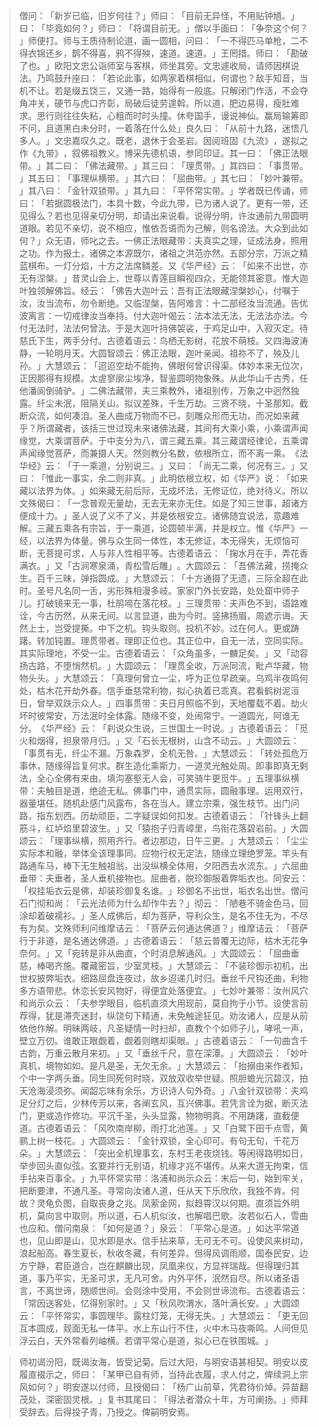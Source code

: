 
> 僧问：​「新岁已临，旧岁何往？​」师曰：​「目前无异怪，不用贴钟馗。​」曰：​「毕竟如何？​」师曰：​「将谓目前无。​」僧以手画曰：​「争奈这个何？​」师便打。师与王质待制论道，画一圆相，问曰：​「一不得匹马单枪，二不得衣锦还乡，鹊不得喜，鸦不得殃，速道。速道。​」王罔措。师曰：​「勘破了也。​」欧阳文忠公诣师室与客棋，师坐其旁。文忠遽收局，请师因棋说法。乃鸣鼓升座曰：​「若论此事，如两家着棋相似，何谓也？敌手知音，当机不让。若是缀五饶三，又通一路，始得有一般底。只解闭门作活，不会夺角冲关，硬节与虎口齐彰，局破后徒劳遑斡。所以道，肥边易得，瘦肚难求。思行则往往失粘，心粗而时时头撞。休夸国手，谩说神仙。赢局输筹即不问，且道黑白未分时，一着落在什么处」良久曰：​「从前十九路，迷悟几多人。​」文忠嘉叹久之。既老，退休于会圣岩。因阅班固《九流》​，遂拟之作《九带》​，叙佛祖教义。博采先德机语，参同印证。其一曰：​「佛正法眼带。​」其二曰：​「佛法藏带。​」其三曰：​「理贯带。​」其四曰：​「事贯带。​」其五曰：​「事理纵横带。​」其六曰：​「屈曲带。​」其七曰：​「妙叶兼带。​」其八曰：​「金针双锁带。​」其九曰：​「平怀常实带。​」学者既已传诵，师曰：​「若据圆极法门，本具十数，今此九带，已为诸人说了。更有一带，还见得么？若也见得亲切分明，却请出来说看。说得分明，许汝通前九带圆明道眼。若见不亲切，说不相应，惟依吾语而为己解，则名谤法。大众到此如何？​」众无语，师叱之去。一佛正法眼藏带：夫真实之理，证成法身，照用之功。作为报土，诸佛之本源既尔，诸祖之洪范亦然。五部分宗，万派之精蓝棋布。一灯分焰，十方之法席鳞差。又《华严经》云：​「如来不出世，亦无有涅槃。​」昔灵山会上，世尊以青莲目瞬视四众，无能领其密意。惟大迦叶独领解佛旨。经云：​「佛告大迦叶云：吾有正法眼藏涅槃妙心，付嘱于汝，汝当流布，勿令断绝。又临涅槃，告阿难言：十二部经汝当流通。告优波离言：一切戒律汝当奉持。付大迦叶偈云：法本法无法，无法法亦法。今付无法时，法法何曾法。于是大迦叶持佛袈裟，于鸡足山中，入寂灭定。待慈氏下生，两手分付。古德着语云：鸟栖无影树，花放不萌枝。又四海波涛静，一轮明月天。大圆智颂云：佛正法眼，迦叶亲闻。祖祢不了，殃及儿孙。​」大慧颂云：​「迢迢空劫不能拘，佛眼何曾识得渠。体妙本来无位次，正因那得有规模。太虗寥廓尘埃净，智鉴圆明物象殊。从此华山千古秀，任他潘阆倒骑驴。​」二佛法藏带，夫三乘教外，诸祖别传，万象之中迥然独露。纤尘未泯，阻隔关山。拟议差殊，千生万劫。三贤不晓，十圣那知。截断众流，如何凑洎。圣人曲成万物而不已，刻雕众形而无功，而况如来藏乎？所谓藏者，该括三世过现未来诸佛法藏，其间有大乘小乘，小乘谓声闻缘觉，大乘谓菩萨。于中支分为八，谓三藏五乘。其三藏谓经律论，五乘谓声闻缘觉菩萨，而兼摄人天。然则教分名数，依根所立，而不离一乘。​《法华经》云：​「于一乘道，分别说三。​」又曰：​「尚无二乘，何况有三。​」又曰：​「惟此一事实，余二则非真。​」此明依根立权，如《华严》说：​「如来藏以法界为体。​」如来藏无前后际，无成坏法，无修证位，绝对待义。所以文殊偈曰：​「一念普观无量劫，无去无来亦无住。如是了知三世事，超诸方便成十力。​」圣人说了义不了义，并是依根安立。诸佛随宜说法，意趣难解。三藏五乘各有宗旨，于一乘道，论圆顿半满，并是权立。惟《华严》一经，以法界为体量。佛与众生同一体性，本无修证，本无得失，无烦恼可断，无菩提可求，人与非人性相平等。古德着语云：​「掬水月在手，弄花香满衣。​」又「古涧寒泉涌，青松雪后雕」​。大圆颂云：​「吾佛法藏，捞掩众生。百千三昧，弹指圆成。​」大慧颂云：​「十方通摄了无遗，三际全超在此时。圣号凡名同一舌，劣形殊相漫多岐。家家门外长安路，处处窟中师子儿。打破镜来无一事，杜鹃啼在落花枝。​」三理贯带：夫声色不到，语路难诠，今古历然，从来无间。以言显道，曲为今时。竖拂扬眉，周遮示诲。天然上士，岂受提撕。中下之机。钩头取则。投机不妙。过在何人。更或踌躇。转加钝置。理贯带者。理即正位也。其正位中，自无一法，空同实际。其实际理地，不受一尘。古德着语云：​「众角虽多，一麟足矣。​」又「动容扬古路，不堕悄然机。​」大圆颂云：​「理贯全收，万派同流，毗卢华藏，物物头头。​」大慧颂云：​「真理何曾立一尘，呼为正位早疏亲。乌鸡半夜鸣何处，枯木花开劫外春。信手垂慈常利物，拟心执着已乖真。君看鹤树泥洹日，曾举双趺示众人。​」四事贯带：夫日月照临不到，天地覆载不着。劫火坏时彼常安，万法泯时全体露。随缘不变，处闹常宁。一道圆光，阿谁无分。​《华严经》云：​「刹说众生说，三世国土一时说。​」古德着语云：​「觅火和烟得，担泉带月归。​」又「石长无根树，山含不动云。​」大圆颂云：​「事贯有无，纤尘不漏。万象森罗，全机无咎。​」大慧颂云：​「转处孤危万事休，随缘得旨复何求。群生造化乘斯力，一道灵光触处周。即事即真无剩法，全心全佛有来由。填沟塞壑无人会，可笑骑牛更觅牛。​」五理事纵横带：夫触目是道，绝迹无私。佛事门中，通贯实际，圆融事理。运用双行，器量堪任。随机赴感门风露布，各在当人。建立宗乘，强生枝节。出门问路，指东划西。历劫顽臣，二字疑误如何扣发。古德着语云：​「针锋头上翻筋斗，红垆焰里碧波生。​」又「猿抱子归青嶂里，鸟衔花落碧岩前。​」大圆颂云：​「理事纵横，照用齐行。者边那边，日午三更。​」大慧颂云：​「尘尘实际本和融，举体全该理事同。应物行权无定法，随缘立理绝罗笼。竿头有路通车马，棒下无生触祖翁。出没纵横全体用，夕阳西去水流东。​」六屈曲垂带：夫垂者，圣人垂机接物也。屈曲者，脱珍御服着弊垢衣也。同安云：​「权挂垢衣云是佛，却装珍御复名谁。​」珍御名不出世，垢衣名出世。僧问石门彻和尚：​「云光法师为什么却作牛去？​」彻云：​「陋巷不骑金色马，回涂却着破襦衫。​」圣人成佛后，却为菩萨，导利众生，是名不住无为，不尽有为矣。文殊师利问维摩诘云：​「菩萨云何通达佛道？​」维摩诘云：​「菩萨行于非道，是名通达佛道。​」古德着语云：​「慈云普覆无边际，枯木无花争奈何。​」又「宛转是非从曲直，个时消息解通风。​」大圆颂云：​「屈曲垂慈，棒喝齐施。覆藏密旨，少室灵枝。​」大慧颂云：​「不装珍御示初机，出世权披弊垢衣。细路屈盘连夜过，故乡迢递几时归。垂丝千尺钩还曲，利物多方语带悲。休恋长安风物好，得便宜处落便宜。​」七妙叶兼带：汝州风穴和尚示众云：​「夫参学眼目，临机直须大用现前，莫自拘于小节。设使言前荐得，犹是滞壳迷封，纵饶句下精通，未免触途狂见。劝汝诸人，应是从前依他作解。明昧两岐，凡圣疑情一时扫却，直教个个如师子儿，哮吼一声，壁立万仞。谁敢正眼觑着，觑着则瞎却渠眼。​」古德着语云：​「一句曲含千古韵，万重云散月来初。​」又「垂丝千尺，意在深潭。​」大圆颂云：​「妙叶真机，境物如如。是凡是圣，无欠无余。​」大慧颂云：​「抬搦由来作者知，个中一字两头垂。同生同死何时晓，双放双收举世疑。照胆蟾光沉碧汉，拍天沧海浸须弥。闻韶忘味有余乐，方识诗人句外奇。​」八金针双锁带：夫鸡足分灯之后，少林传芳以来，各阐玄风，互兴佛事。若凭言诠为据，断灭法门，更或造作修功。平沉千圣，头头显露，物物明真。不用踌躇，直截便道。古德着语云：​「风吹南岸柳，雨打北池莲。​」又「白鹭下田千点雪，黄鹂上树一枝花。​」大圆颂云：​「金针双锁，全心印可。有句无句，千花万朵。​」大慧颂云：​「突出全机理事玄，东村王老夜烧钱。等闲得路明如日，举步回头直似弦。玄要并行无别语，机缘才兆不堪传。从来大道无拘束，信手拈来百事全。​」九平怀常实带：洛浦和尚示众云：末后一句，始到牢关，把断要津，不通凡圣。寻常向汝诸人道，任从天下乐欣欣，我独不肯。何故？灵龟负图，自取丧身之兆。凤萦金网，拟趋霄汉以何期。直须旨外明机，莫向言中取则。所以道，石人机似汝，也解唱巴歌。汝若似石人，雪曲也应和。僧问南泉：​「如何是道？​」泉云：​「平常心是道。​」如达平常道也，见山即是山，见水即是水。信手拈来草，无可无不可。设使风来树动，浪起船高。春生夏长，秋收冬藏，有何差异。但得风调雨顺，国泰民安，边方宁静，君臣道合，岂在麒麟出现，凤凰来仪，方显祥瑞哉。但得理归其道，事乃平实，无圣可求，无凡可舍。内外平怀，泯然自尽。所以诸圣语言，不离世谛，随顺世间。会则涂中受用，不会则世谛流布。古德着语云：​「常因送客处，忆得别家时。​」又「秋风吹渭水，落叶满长安。​」大圆颂云：​「平怀常实，事圆理毕。露柱灯笼，无得无失。​」大慧颂云：​「更无回互本圆成，觌面无私一体平。水上东山行不住，火中木马夜嘶鸣。人间但见浮云白，天外常看列岫横。若谓平常心是道，拟心已在铁围城。​」

> 师初谒汾阳，既谒汝海，皆受记菊。后过大阳，与明安语甚相契。明安以皮履直裰示之，师曰：​「某甲已自有师，当持此衣履，求人付之，俾续洞上宗风如何？​」明安遂以付师，且授偈曰：​「杨广山前草，凭君待价焯。异苗翻茂处，深密固灵根。​」复书其尾曰：​「得法者潜众十年，方可阐扬。​」师拜受辞去。后得投子青，乃授之。俾嗣明安焉。
